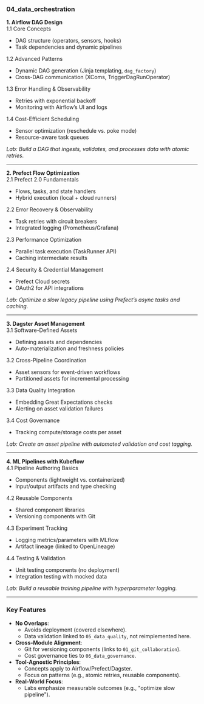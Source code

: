 ### **04_data_orchestration**  
**1. Airflow DAG Design**  
1.1 Core Concepts  
- DAG structure (operators, sensors, hooks)  
- Task dependencies and dynamic pipelines  

1.2 Advanced Patterns  
- Dynamic DAG generation (Jinja templating, `dag_factory`)  
- Cross-DAG communication (XComs, TriggerDagRunOperator)  

1.3 Error Handling & Observability  
- Retries with exponential backoff  
- Monitoring with Airflow’s UI and logs  

1.4 Cost-Efficient Scheduling  
- Sensor optimization (reschedule vs. poke mode)  
- Resource-aware task queues  

*Lab: Build a DAG that ingests, validates, and processes data with atomic retries.*  

---  

**2. Prefect Flow Optimization**  
2.1 Prefect 2.0 Fundamentals  
- Flows, tasks, and state handlers  
- Hybrid execution (local + cloud runners)  

2.2 Error Recovery & Observability  
- Task retries with circuit breakers  
- Integrated logging (Prometheus/Grafana)  

2.3 Performance Optimization  
- Parallel task execution (TaskRunner API)  
- Caching intermediate results  

2.4 Security & Credential Management  
- Prefect Cloud secrets  
- OAuth2 for API integrations  

*Lab: Optimize a slow legacy pipeline using Prefect’s async tasks and caching.*  

---  

**3. Dagster Asset Management**  
3.1 Software-Defined Assets  
- Defining assets and dependencies  
- Auto-materialization and freshness policies  

3.2 Cross-Pipeline Coordination  
- Asset sensors for event-driven workflows  
- Partitioned assets for incremental processing  

3.3 Data Quality Integration  
- Embedding Great Expectations checks  
- Alerting on asset validation failures  

3.4 Cost Governance  
- Tracking compute/storage costs per asset  

*Lab: Create an asset pipeline with automated validation and cost tagging.*  

---  

**4. ML Pipelines with Kubeflow**  
4.1 Pipeline Authoring Basics  
- Components (lightweight vs. containerized)  
- Input/output artifacts and type checking  

4.2 Reusable Components  
- Shared component libraries  
- Versioning components with Git  

4.3 Experiment Tracking  
- Logging metrics/parameters with MLflow  
- Artifact lineage (linked to OpenLineage)  

4.4 Testing & Validation  
- Unit testing components (no deployment)  
- Integration testing with mocked data  

*Lab: Build a reusable training pipeline with hyperparameter logging.*  

---  

### **Key Features**  
- **No Overlaps**:  
  - Avoids deployment (covered elsewhere).  
  - Data validation linked to `05_data_quality`, not reimplemented here.  
- **Cross-Module Alignment**:  
  - Git for versioning components (links to `01_git_collaboration`).  
  - Cost governance ties to `06_data_governance`.  
- **Tool-Agnostic Principles**:  
  - Concepts apply to Airflow/Prefect/Dagster.  
  - Focus on patterns (e.g., atomic retries, reusable components).  
- **Real-World Focus**:  
  - Labs emphasize measurable outcomes (e.g., "optimize slow pipeline").  
